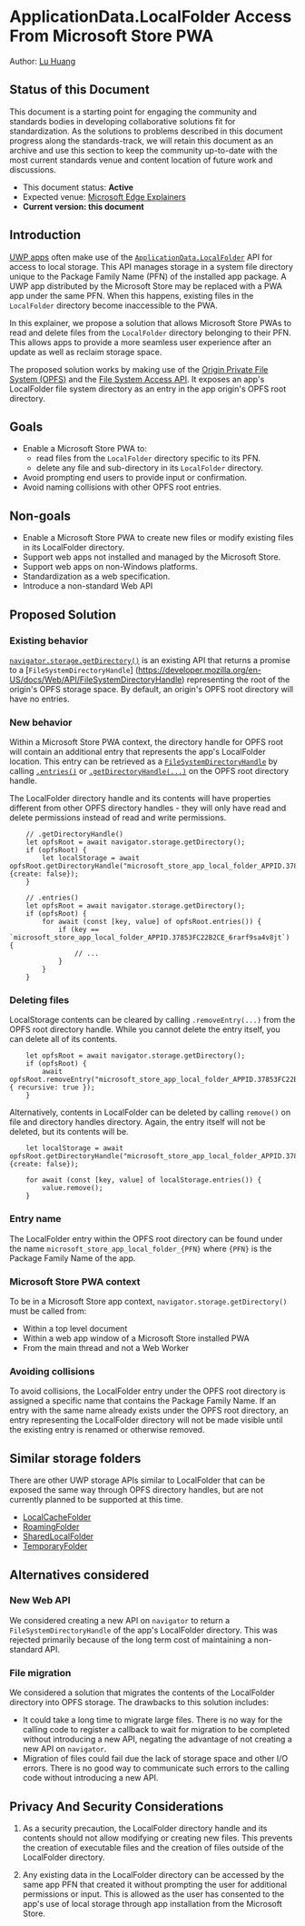 # ApplicationData.LocalFolder Access From Microsoft Store PWA 

Author: [Lu Huang](https://github.com/luhuangMSFT)

## Status of this Document

This document is a starting point for engaging the community and standards bodies in developing collaborative solutions fit for standardization. As the solutions to problems described in this document progress along the standards-track, we will retain this document as an archive and use this section to keep the community up-to-date with the most current standards venue and content location of future work and discussions.

* This document status: **Active**
* Expected venue: [Microsoft Edge Explainers](https://github.com/MicrosoftEdge/MSEdgeExplainers)
* **Current version: this document**

## Introduction
[UWP apps](https://learn.microsoft.com/en-us/windows/uwp/get-started/universal-application-platform-guide) often make use of the [`ApplicationData.LocalFolder`](https://learn.microsoft.com/en-us/uwp/api/windows.storage.applicationdata.localfolder) API for access to local storage. This API manages storage in a system file directory unique to the Package Family Name (PFN) of the installed app package. A UWP app distributed by the Microsoft Store may be replaced with a PWA app under the same PFN. When this happens, existing files in the `LocalFolder` directory become inaccessible to the PWA. 

In this explainer, we propose a solution that allows Microsoft Store PWAs to read and delete files from the `LocalFolder` directory belonging to their PFN. This allows apps to provide a more seamless user experience after an update as well as reclaim storage space.

The proposed solution works by making use of the [Origin Private File System (OPFS)](https://web.dev/articles/origin-private-file-system) and the [File System Access API](https://wicg.github.io/file-system-access/). It exposes an app's LocalFolder file system directory as an entry in the app origin's OPFS root directory.

## Goals

* Enable a Microsoft Store PWA to:
   * read files from the `LocalFolder` directory specific to its PFN.
   * delete any file and sub-directory in its `LocalFolder` directory. 
* Avoid prompting end users to provide input or confirmation.
* Avoid naming collisions with other OPFS root entries. 

## Non-goals

* Enable a Microsoft Store PWA to create new files or modify existing files in its LocalFolder directory.
* Support web apps not installed and managed by the Microsoft Store.
* Support web apps on non-Windows platforms.
* Standardization as a web specification.
* Introduce a non-standard Web API

## Proposed Solution 

### Existing behavior

[`navigator.storage.getDirectory()`](https://developer.mozilla.org/en-US/docs/Web/API/StorageManager/getDirectory) is an existing API that returns a promise to a [`FileSystemDirectoryHandle`] (https://developer.mozilla.org/en-US/docs/Web/API/FileSystemDirectoryHandle) representing the root of the origin's OPFS storage space. By default, an origin's OPFS root directory will have no entries.

### New behavior

Within a Microsoft Store PWA context, the directory handle for OPFS root will contain an additional entry that represents the app's LocalFolder location. This entry can be retrieved as a [`FileSystemDirectoryHandle`](https://developer.mozilla.org/en-US/docs/Web/API/FileSystemDirectoryHandle) by calling [`.entries()`](https://developer.mozilla.org/en-US/docs/Web/API/FileSystemDirectoryHandle/entries) or [`.getDirectoryHandle(...)`](https://developer.mozilla.org/en-US/docs/Web/API/FileSystemDirectoryHandle/getDirectoryHandle) on the OPFS root directory handle.


The LocalFolder directory handle and its contents will have properties different from other OPFS directory handles - they will only have read and delete permissions instead of read and write permissions.

```JS
    // .getDirectoryHandle()
    let opfsRoot = await navigator.storage.getDirectory();
    if (opfsRoot) {
        let localStorage = await opfsRoot.getDirectoryHandle("microsoft_store_app_local_folder_APPID.37853FC22B2CE_6rarf9sa4v8jt", {create: false}); 
    }
```

```JS
    // .entries()
    let opfsRoot = await navigator.storage.getDirectory();
    if (opfsRoot) {
        for await (const [key, value] of opfsRoot.entries()) {
            if (key == `microsoft_store_app_local_folder_APPID.37853FC22B2CE_6rarf9sa4v8jt`) {
                // ...
            }
        }
    }
```

### Deleting files

LocalStorage contents can be cleared by calling `.removeEntry(...)` from the OPFS root directory handle.  While you cannot delete the entry itself, you can delete all of its contents.
```JS
    let opfsRoot = await navigator.storage.getDirectory();
    if (opfsRoot) {
        await opfsRoot.removeEntry("microsoft_store_app_local_folder_APPID.37853FC22B2CE_6rarf9sa4v8jt", { recursive: true }); 
    }
```

Alternatively, contents in LocalFolder can be deleted by calling `remove()` on file and directory handles directory.  Again, the entry itself will not be deleted, but its contents will be.

```JS
    let localStorage = await opfsRoot.getDirectoryHandle("microsoft_store_app_local_folder_APPID.37853FC22B2CE_6rarf9sa4v8jt", {create: false}); 

    for await (const [key, value] of localStorage.entries()) {
        value.remove();
    }
```

### Entry name

The LocalFolder entry within the OPFS root directory can be found under the name `microsoft_store_app_local_folder_{PFN}` where `{PFN}` is the Package Family Name of the app.

### Microsoft Store PWA context

To be in a Microsoft Store app context, `navigator.storage.getDirectory()` must be called from:
* Within a top level document
* Within a web app window of a Microsoft Store installed PWA
* From the main thread and not a Web Worker

### Avoiding collisions
To avoid collisions, the LocalFolder entry under the OPFS root directory is assigned a specific name that contains the Package Family Name. If an entry with the same name already exists under the OPFS root directory, an entry representing the LocalFolder directory will not be made visible until the existing entry is renamed or otherwise removed.

## Similar storage folders

There are other UWP storage APIs similar to LocalFolder that can be exposed the same way through OPFS directory handles, but are not currently planned to be supported at this time.

* [LocalCacheFolder](https://learn.microsoft.com/en-us/uwp/api/windows.storage.applicationdata.localfolder?view=winrt-22621)
* [RoamingFolder](https://learn.microsoft.com/en-us/uwp/api/windows.storage.applicationdata.roamingfolder?view=winrt-22621)
* [SharedLocalFolder](https://learn.microsoft.com/en-us/uwp/api/windows.storage.applicationdata.sharedlocalfolder?view=winrt-22621)
* [TemporaryFolder](https://learn.microsoft.com/en-us/uwp/api/windows.storage.applicationdata.temporaryfolder?view=winrt-22621)

## Alternatives considered

### New Web API

We considered creating a new API on `navigator` to return a `FileSystemDirectoryHandle` of the app's LocalFolder directory. This was rejected primarily because of the long term cost of maintaining a non-standard API. 

### File migration

We considered a solution that migrates the contents of the LocalFolder directory into OPFS storage. The drawbacks to this solution includes:

* It could take a long time to migrate large files. There is no way for the calling code to register a callback to wait for migration to be completed without introducing a new API, negating the advantage of not creating a new API on `navigator`.
* Migration of files could fail due the lack of storage space and other I/O errors. There is no good way to communicate such errors to the calling code without introducing a new API.

## Privacy And Security Considerations

1. As a security precaution, the LocalFolder directory handle and its contents should not allow modifying or creating new files. This prevents the creation of executable files and the creation of files outside of the LocalFolder directory.

1. Any existing data in the LocalFolder directory can be accessed by the same app PFN that created it without prompting the user for additional permissions or input. This is allowed as the user has consented to the app's use of local storage through app installation from the Microsoft Store.
